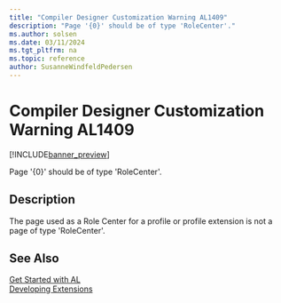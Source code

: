 ```yaml
---
title: "Compiler Designer Customization Warning AL1409"
description: "Page '{0}' should be of type 'RoleCenter'."
ms.author: solsen
ms.date: 03/11/2024
ms.tgt_pltfrm: na
ms.topic: reference
author: SusanneWindfeldPedersen
---
```

[//]: # (START>DO_NOT_EDIT)
[//]: # (IMPORTANT:Do not edit any of the content between here and the END>DO_NOT_EDIT.)
[//]: # (Any modifications should be made in the .xml files in the ModernDev repo.)
# Compiler Designer Customization Warning AL1409

[!INCLUDE[banner_preview](../includes/banner_preview.md)]

Page '{0}' should be of type 'RoleCenter'.


## Description
The page used as a Role Center for a profile or profile extension is not a page of type 'RoleCenter'.  

[//]: # (IMPORTANT: END>DO_NOT_EDIT)
## See Also  
[Get Started with AL](../devenv-get-started.md)  
[Developing Extensions](../devenv-dev-overview.md)  
